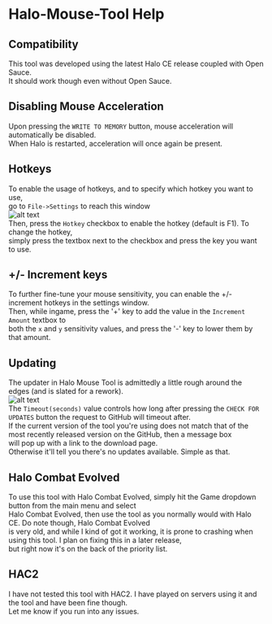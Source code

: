 # Halo-Mouse-Tool Help  
## Compatibility
This tool was developed using the latest Halo CE release coupled with Open Sauce.  
It should work though even without Open Sauce.
## Disabling Mouse Acceleration  
Upon pressing the ```WRITE TO MEMORY``` button, mouse acceleration will automatically be disabled.  
When Halo is restarted, acceleration will once again be present.  
## Hotkeys  
To enable the usage of hotkeys, and to specify which hotkey you want to use,  
go to ```File->Settings``` to reach this window  
![alt text](https://i.imgur.com/vplrskF.png)  
Then, press the ```Hotkey``` checkbox to enable the hotkey (default is F1). To change the hotkey,  
simply press the textbox next to the checkbox and press the key you want to use.  
## +/- Increment keys  
To further fine-tune your mouse sensitivity, you can enable the +/- increment hotkeys in the settings window.  
Then, while ingame, press the '+' key to add the value in the ```Increment Amount``` textbox to  
both the ```x``` and ```y``` sensitivity values, and press the '-' key to lower them by that amount.  
## Updating  
The updater in Halo Mouse Tool is admittedly a little rough around the edges (and is slated for a rework).  
![alt text](https://i.imgur.com/1k3SejY.png)  
The ```Timeout(seconds)``` value controls how long after pressing the ```CHECK FOR UPDATES``` button the request to GitHub will timeout after.  
If the current version of the tool you're using does not match that of the most recently released version on the GitHub, then a message box   
will pop up with a link to the download page.  
Otherwise it'll tell you there's no updates available. Simple as that.
## Halo Combat Evolved  
To use this tool with Halo Combat Evolved, simply hit the Game dropdown button from the main menu and select  
Halo Combat Evolved, then use the tool as you normally would with Halo CE. Do note though, Halo Combat Evolved  
is very old, and while I kind of got it working, it is prone to crashing when using this tool. I plan on fixing this in a later release,  
but right now it's on the back of the priority list.
## HAC2  
I have not tested this tool with HAC2. I have played on servers using it and the tool and have been fine though.  
Let me know if you run into any issues.